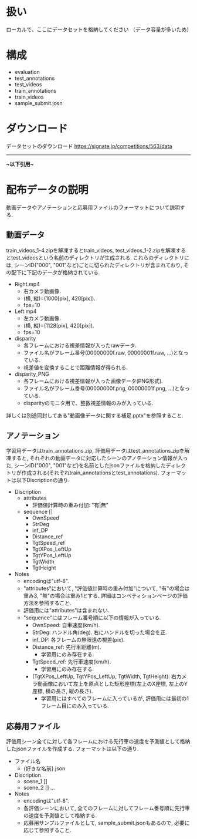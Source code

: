 # 扱い
ローカルで、ここにデータセットを格納してください
（データ容量が多いため）

# 構成

- evaluation
- test_annotations
- test_videos
- train_annotations
- train_videos
- sample_submit.josn

# ダウンロード
データセットのダウンロード
https://signate.jp/competitions/563/data


---
**\~以下引用\~**

# 配布データの説明

動画データやアノテーションと応募用ファイルのフォーマットについて説明する.

## 動画データ

train_videos_1-4.zipを解凍するとtrain_videos, test_videos_1-2.zipを解凍するとtest_videosという名前のディレクトリが生成される. これらのディレクトリには, シーンID("000", "001"など)ごとに切られたディレクトリが含まれており, その配下に下記のデータが格納されている.

- Right.mp4
  - 右カメラ動画像.
  - (横, 縦)=(1000[pix], 420[pix]).
  - fps=10
- Left.mp4
  - 左カメラ動画像.
  - (横, 縦)=(1128[pix], 420[pix]).
  - fps=10
- disparity
  - 各フレームにおける視差情報が入ったrawデータ.
  - ファイル名がフレーム番号(00000000f.raw, 00000001f.raw, ...)となっている.
  - 視差値を変換することで距離情報が得られる.
- disparity_PNG
  - 各フレームにおける視差情報が入った画像データ(PNG形式).
  - ファイル名がフレーム番号(00000000f.png, 00000001f.png, ...)となっている.
  - disparityのモニタ用で、整数視差情報のみが入っている.

詳しくは別途同封してある"動画像データに関する補足.pptx"を参照すること.

## アノテーション

学習用データはtrain_annotations.zip, 評価用データはtest_annotations.zipを解凍すると, それぞれの動画データに対応したシーンのアノテーション情報が入った, シーンID("000", "001"など)を名前としたjsonファイルを格納したディレクトリが作成される(それぞれtrain_annotationsとtest_annotations). フォーマットは以下Discriptionの通り.

- Discription
  - attributes
    - 評価値計算時の重み付加: "有|無"
  - sequence []
    - OwnSpeed
    - StrDeg
    - inf_DP
    - Distance_ref
    - TgtSpeed_ref
    - TgtXPos_LeftUp
    - TgtYPos_LeftUp
    - TgtWidth
    - TgtHeight
- Notes
  - encodingは"utf-8".
  - "attributes"において, "評価値計算時の重み付加"について, "有"の場合は重み3, "無"の場合は重み1とする. 詳細はコンペティションページの評価方法を参照すること.
  - 評価用には"attributes"は含まれない.
  - "sequence"にはフレーム番号順に以下の情報が入っている.
    - OwnSpeed: 自車速度(km/h).
    - StrDeg: ハンドル角(deg). 右にハンドルを切った場合を正.
    - inf_DP: 各フレームの無限遠の視差(pix).
    - Distance_ref: 先行車距離(m).
      - 学習用にのみ存在する.
    - TgtSpeed_ref: 先行車速度(km/h).
      - 学習用にのみ存在する.
    - (TgtXPos_LeftUp, TgtYPos_LeftUp, TgtWidth, TgtHeight): 右カメラ動画像において左上を原点とした矩形座標(左上のX座標, 左上のY座標, 横の長さ, 縦の長さ).
      - 学習用にはすべてのフレームに入っているが, 評価用には最初の1フレーム目にのみ入っている.

## 応募用ファイル

評価用シーン全てに対して各フレームにおける先行車の速度を予測値として格納したjsonファイルを作成する. フォーマットは以下の通り.

- ファイル名
  - {好きな名前}.json
- Discription
  - scene_1 []
  - scene_2 []
  ...
- Notes
  - encodingは"utf-8".
  - 各評価シーンにおいて, 全てのフレームに対してフレーム番号順に先行車の速度を予測値として格納する.
  - 応募用サンプルファイルとして, sample_submit.jsonもあるので, 必要に応じて参照すること.
